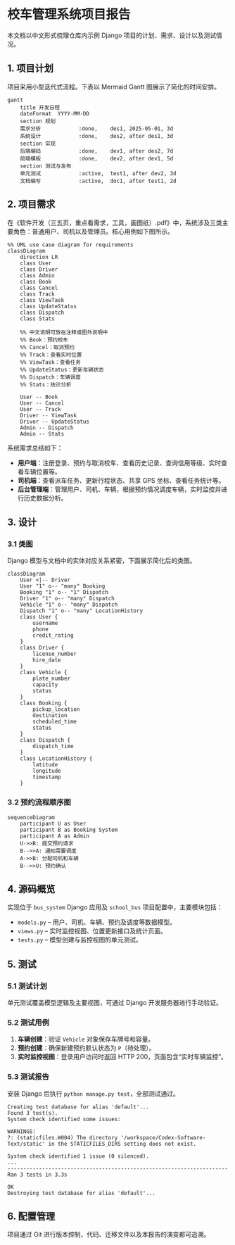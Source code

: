 # 校车管理系统项目报告

本文档以中文形式梳理仓库内示例 Django 项目的计划、需求、设计以及测试情况。

## 1. 项目计划

项目采用小型迭代式流程。下表以 Mermaid Gantt 图展示了简化的时间安排。

```mermaid
gantt
    title 开发日程
    dateFormat  YYYY-MM-DD
    section 规划
    需求分析            :done,    des1, 2025-05-01, 3d
    系统设计            :done,    des2, after des1, 3d
    section 实现
    后端编码            :done,    dev1, after des2, 7d
    前端模板            :done,    dev2, after dev1, 5d
    section 测试与发布
    单元测试            :active,  test1, after dev2, 3d
    文档编写            :active,  doc1, after test1, 2d
```

## 2. 项目需求

在《软件开发（三五页，重点看需求，工具，画图纸）.pdf》中，系统涉及三类主要角色：普通用户、司机以及管理员。核心用例如下图所示。

```mermaid
%% UML use case diagram for requirements
classDiagram
    direction LR
    class User
    class Driver
    class Admin
    class Book
    class Cancel
    class Track
    class ViewTask
    class UpdateStatus
    class Dispatch
    class Stats

    %% 中文说明可放在注释或图外说明中
    %% Book：预约校车
    %% Cancel：取消预约
    %% Track：查看实时位置
    %% ViewTask：查看任务
    %% UpdateStatus：更新车辆状态
    %% Dispatch：车辆调度
    %% Stats：统计分析

    User -- Book
    User -- Cancel
    User -- Track
    Driver -- ViewTask
    Driver -- UpdateStatus
    Admin -- Dispatch
    Admin -- Stats
```

系统需求总结如下：

- **用户端**：注册登录、预约与取消校车、查看历史记录、查询信用等级、实时查看车辆位置等。
- **司机端**：查看派车任务、更新行程状态、共享 GPS 坐标、查看任务统计等。
- **后台管理端**：管理用户、司机、车辆，根据预约情况调度车辆，实时监控并进行历史数据分析。

## 3. 设计

### 3.1 类图

Django 模型与文档中的实体对应关系紧密，下面展示简化后的类图。

```mermaid
classDiagram
    User <|-- Driver
    User "1" o-- "many" Booking
    Booking "1" o-- "1" Dispatch
    Driver "1" o-- "many" Dispatch
    Vehicle "1" o-- "many" Dispatch
    Dispatch "1" o-- "many" LocationHistory
    class User {
        username
        phone
        credit_rating
    }
    class Driver {
        license_number
        hire_date
    }
    class Vehicle {
        plate_number
        capacity
        status
    }
    class Booking {
        pickup_location
        destination
        scheduled_time
        status
    }
    class Dispatch {
        dispatch_time
    }
    class LocationHistory {
        latitude
        longitude
        timestamp
    }
```

### 3.2 预约流程顺序图

```mermaid
sequenceDiagram
    participant U as User
    participant B as Booking System
    participant A as Admin
    U->>B: 提交预约请求
    B-->>A: 通知需要调度
    A->>B: 分配司机和车辆
    B-->>U: 预约确认
```

## 4. 源码概览

实现位于 `bus_system` Django 应用及 `school_bus` 项目配置中，主要模块包括：

- `models.py` – 用户、司机、车辆、预约及调度等数据模型。
- `views.py` – 实时监控视图、位置更新接口及统计页面。
- `tests.py` – 模型创建与监控视图的单元测试。

## 5. 测试

### 5.1 测试计划

单元测试覆盖模型逻辑及主要视图，可通过 Django 开发服务器进行手动验证。

### 5.2 测试用例

1. **车辆创建**：验证 `Vehicle` 对象保存车牌号和容量。
2. **预约创建**：确保新建预约默认状态为 `P`（待处理）。
3. **实时监控视图**：登录用户访问时返回 HTTP 200，页面包含“实时车辆监控”。

### 5.3 测试报告

安装 Django 后执行 `python manage.py test`，全部测试通过。

```
Creating test database for alias 'default'...
Found 3 test(s).
System check identified some issues:

WARNINGS:
?: (staticfiles.W004) The directory '/workspace/Codex-Software-Text/static' in the STATICFILES_DIRS setting does not exist.

System check identified 1 issue (0 silenced).
...
----------------------------------------------------------------------
Ran 3 tests in 3.3s

OK
Destroying test database for alias 'default'...
```

## 6. 配置管理

项目通过 Git 进行版本控制，代码、迁移文件以及本报告的演变都可追溯。

